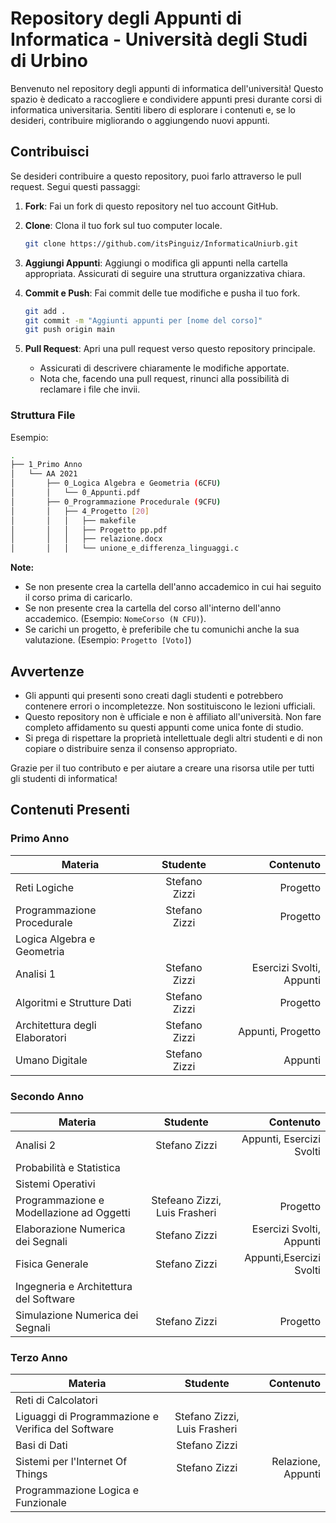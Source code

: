 # Repository degli Appunti di Informatica - Università degli Studi di Urbino

Benvenuto nel repository degli appunti di informatica dell'università! Questo spazio è dedicato a raccogliere e condividere appunti presi durante corsi di informatica universitaria. Sentiti libero di esplorare i contenuti e, se lo desideri, contribuire migliorando o aggiungendo nuovi appunti.

## Contribuisci

Se desideri contribuire a questo repository, puoi farlo attraverso le pull request. Segui questi passaggi:

1. **Fork**: Fai un fork di questo repository nel tuo account GitHub.
2. **Clone**: Clona il tuo fork sul tuo computer locale.

    ```bash
    git clone https://github.com/itsPinguiz/InformaticaUniurb.git
    ```

3. **Aggiungi Appunti**: Aggiungi o modifica gli appunti nella cartella appropriata. Assicurati di seguire una struttura organizzativa chiara.
4. **Commit e Push**: Fai commit delle tue modifiche e pusha il tuo fork.

    ```bash
    git add .
    git commit -m "Aggiunti appunti per [nome del corso]"
    git push origin main
    ```

5. **Pull Request**: Apri una pull request verso questo repository principale.

    - Assicurati di descrivere chiaramente le modifiche apportate.
    - Nota che, facendo una pull request, rinunci alla possibilità di reclamare i file che invii.
  
### Struttura File

Esempio:
```bash
.
├── 1_Primo Anno
│   └── AA 2021
│       ├── 0_Logica Algebra e Geometria (6CFU)
│       │   └── 0_Appunti.pdf
│       ├── 0_Programmazione Procedurale (9CFU)
│       │   ├── 4_Progetto [20]
│       │   │   ├── makefile
│       │   │   ├── Progetto pp.pdf
│       │   │   ├── relazione.docx
│       │   │   └── unione_e_differenza_linguaggi.c
```

**Note:**
- Se non presente crea la cartella dell'anno accademico in cui hai seguito il corso prima di caricarlo. 
- Se non presente crea la cartella del corso all'interno dell'anno accademico. (Esempio: `NomeCorso (N CFU)`).
- Se carichi un progetto, è preferibile che tu comunichi anche la sua valutazione. (Esempio: `Progetto [Voto]`)

## Avvertenze

- Gli appunti qui presenti sono creati dagli studenti e potrebbero contenere errori o incompletezze. Non sostituiscono le lezioni ufficiali.
- Questo repository non è ufficiale e non è affiliato all'università. Non fare completo affidamento su questi appunti come unica fonte di studio.
- Si prega di rispettare la proprietà intellettuale degli altri studenti e di non copiare o distribuire senza il consenso appropriato.

Grazie per il tuo contributo e per aiutare a creare una risorsa utile per tutti gli studenti di informatica!

## Contenuti Presenti

### Primo Anno

| Materia         | Studente    | Contenuto  | 
| ------------- |:-------------:| -----:|
| Reti Logiche  | Stefano Zizzi     |    Progetto |
| Programmazione Procedurale  | Stefano Zizzi     |    Progetto |
|  Logica Algebra e Geometria |      |     |
| Analisi 1 | Stefano Zizzi     | Esercizi Svolti, Appunti 
| Algoritmi e Strutture Dati | Stefano Zizzi     |    Progetto |
| Architettura degli Elaboratori  | Stefano Zizzi     | Appunti, Progetto |
| Umano Digitale | Stefano Zizzi     | Appunti |

### Secondo Anno

| Materia         | Studente    | Contenuto  | 
| ------------- |:-------------:| -----:|
| Analisi 2 | Stefano Zizzi     |    Appunti, Esercizi Svolti |
| Probabilità e Statistica  |      |    |
|  Sistemi Operativi |      |     |
| Programmazione e Modellazione ad Oggetti | Stefeano Zizzi, Luis Frasheri | Progetto |  
| Elaborazione Numerica dei Segnali | Stefano Zizzi     | Esercizi Svolti, Appunti 
| Fisica Generale | Stefano Zizzi     | Appunti,Esercizi Svolti |
|  Ingegneria e Architettura del Software |     |  |
| Simulazione Numerica dei Segnali | Stefano Zizzi     | Progetto |

### Terzo Anno

| Materia         | Studente    | Contenuto  | 
| ------------- |:-------------:| -----:|
| Reti di Calcolatori |      |   |
| Liguaggi di Programmazione e Verifica del Software |   Stefano Zizzi, Luis Frasheri   | 
| Basi di Dati | Stefano Zizzi     | |
|  Sistemi per l'Internet Of Things | Stefano Zizzi    | Relazione, Appunti  |
| Programmazione Logica e Funzionale |       |  |


